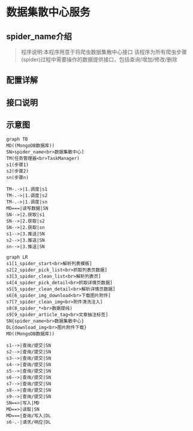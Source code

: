 # 数据集散中心服务

## spider_name介绍

> 程序说明:本程序用意于将爬虫数据集散中心接口
> 该程序为所有爬虫步骤(spider)过程中需要操作的数据提供接口，包括查询/增加/修改/删除

## 配置详解

## 接口说明

## 示意图

```mermaid
graph TB
MD((MongoDB数据库))
SN>spider_name<br>数据集散中心]
TM(任务管理器<br>TaskManager)
s1(步骤1)
s2(步骤2)
sn(步骤n)

TM-.->|1.调度|s1
TM-.->|1.调度|s2
TM-.->|1.调度|sn
MD===|读写数据|SN
SN-->|2.获取|s1
SN-->|2.获取|s2
SN-->|2.获取|sn
s1-->|3.推送|SN
s2-->|3.推送|SN
sn-->|3.推送|SN
```

```mermaid
graph LR
s1[1_spider_start<br>解析列表模板]
s2[2_spider_pick_list<br>抓取列表页数据]
s3[3_spider_clean_list<br>解析列表页]
s4[4_spider_pick_detail<br>抓取详情页数据]
s5[5_spider_clean_detail<br>解析详情页数据]
s6[6_spider_img_download<br>下载图片附件]
s7[7_spider_clean_img<br>附件清洗注入]
s8(8_spider_*<br>数据提纯)
s9[9_spider_article_tag<br>文章抽注标签]
SN{spider_name<br>数据集散中心}
DL{download_img<br>图片附件下载}
MD((MongoDB数据库))

s1-->|查询/提交|SN
s2-->|查询/提交|SN
s3-->|查询/提交|SN
s4-->|查询/提交|SN
s5-->|查询/提交|SN
s6-->|查询/提交|SN
s7-->|查询/提交|SN
s8-->|查询/提交|SN
s9-->|查询/提交|SN
SN==>|写入|MD
MD==>|读取|SN
MD===|查询/写入|DL
s6-.-|请求/响应|DL
```